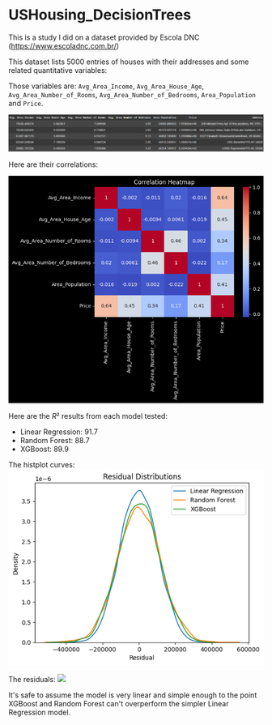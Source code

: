 # USHousing_DecisionTrees
This is a study I did on a dataset provided by Escola DNC (https://www.escoladnc.com.br/)

This dataset lists 5000 entries of houses with their addresses and some related quantitative variables:

Those variables are: ```Avg_Area_Income```,	```Avg_Area_House_Age```,	```Avg_Area_Number_of_Rooms```,	```Avg_Area_Number_of_Bedrooms```,	```Area_Population``` and	```Price```.

![](images/head().png)

Here are their correlations:

![](images/corr().png)

Here are the $R²$ results from each model tested:
- Linear Regression: $91.7%$
- Random Forest: $88.7%$
- XGBoost: $89.9%$

The histplot curves:
![](images/hist.png)

The residuals:
![](residuals_binned.png)

It's safe to assume the model is very linear and simple enough to the point XGBoost and Random Forest can't overperform the simpler Linear Regression model.

